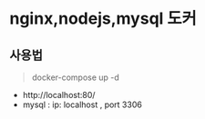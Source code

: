 # nginx,nodejs,mysql 도커

## 사용법

> docker-compose up -d 

- http://localhost:80/
- mysql : ip: localhost , port 3306
